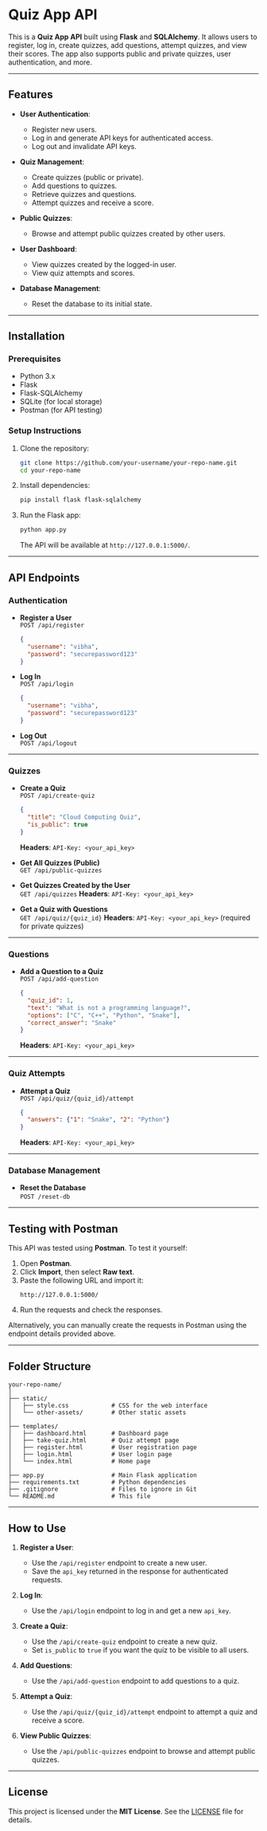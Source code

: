 # Quiz App API

This is a **Quiz App API** built using **Flask** and **SQLAlchemy**. It allows users to register, log in, create quizzes, add questions, attempt quizzes, and view their scores. The app also supports public and private quizzes, user authentication, and more.

---

## Features
- **User Authentication**:
  - Register new users.
  - Log in and generate API keys for authenticated access.
  - Log out and invalidate API keys.

- **Quiz Management**:
  - Create quizzes (public or private).
  - Add questions to quizzes.
  - Retrieve quizzes and questions.
  - Attempt quizzes and receive a score.

- **Public Quizzes**:
  - Browse and attempt public quizzes created by other users.

- **User Dashboard**:
  - View quizzes created by the logged-in user.
  - View quiz attempts and scores.

- **Database Management**:
  - Reset the database to its initial state.

---

## Installation

### Prerequisites
- Python 3.x
- Flask
- Flask-SQLAlchemy
- SQLite (for local storage)
- Postman (for API testing)

### Setup Instructions
1. Clone the repository:
   ```bash
   git clone https://github.com/your-username/your-repo-name.git
   cd your-repo-name
   ```

2. Install dependencies:
   ```bash
   pip install flask flask-sqlalchemy
   ```

3. Run the Flask app:
   ```bash
   python app.py
   ```

   The API will be available at `http://127.0.0.1:5000/`.

---

## API Endpoints

### Authentication
- **Register a User**  
  `POST /api/register`
  ```json
  {
    "username": "vibha",
    "password": "securepassword123"
  }
  ```

- **Log In**  
  `POST /api/login`
  ```json
  {
    "username": "vibha",
    "password": "securepassword123"
  }
  ```

- **Log Out**  
  `POST /api/logout`

---

### Quizzes
- **Create a Quiz**  
  `POST /api/create-quiz`
  ```json
  {
    "title": "Cloud Computing Quiz",
    "is_public": true
  }
  ```
  **Headers**: `API-Key: <your_api_key>`

- **Get All Quizzes (Public)**  
  `GET /api/public-quizzes`

- **Get Quizzes Created by the User**  
  `GET /api/quizzes`
  **Headers**: `API-Key: <your_api_key>`

- **Get a Quiz with Questions**  
  `GET /api/quiz/{quiz_id}`
  **Headers**: `API-Key: <your_api_key>` (required for private quizzes)

---

### Questions
- **Add a Question to a Quiz**  
  `POST /api/add-question`
  ```json
  {
    "quiz_id": 1,
    "text": "What is not a programming language?",
    "options": ["C", "C++", "Python", "Snake"],
    "correct_answer": "Snake"
  }
  ```
  **Headers**: `API-Key: <your_api_key>`

---

### Quiz Attempts
- **Attempt a Quiz**  
  `POST /api/quiz/{quiz_id}/attempt`
  ```json
  {
    "answers": {"1": "Snake", "2": "Python"}
  }
  ```
  **Headers**: `API-Key: <your_api_key>`

---

### Database Management
- **Reset the Database**  
  `POST /reset-db`

---

## Testing with Postman

This API was tested using **Postman**. To test it yourself:
1. Open **Postman**.
2. Click **Import**, then select **Raw text**.
3. Paste the following URL and import it:
   ```
   http://127.0.0.1:5000/
   ```
4. Run the requests and check the responses.

Alternatively, you can manually create the requests in Postman using the endpoint details provided above.

---

## Folder Structure

```
your-repo-name/
│
├── static/
│   ├── style.css            # CSS for the web interface
│   └── other-assets/        # Other static assets
│
├── templates/
│   ├── dashboard.html       # Dashboard page
│   ├── take-quiz.html       # Quiz attempt page
│   ├── register.html        # User registration page
│   ├── login.html           # User login page
│   └── index.html           # Home page
│
├── app.py                   # Main Flask application
├── requirements.txt         # Python dependencies
├── .gitignore               # Files to ignore in Git
└── README.md                # This file
```

---

## How to Use

1. **Register a User**:
   - Use the `/api/register` endpoint to create a new user.
   - Save the `api_key` returned in the response for authenticated requests.

2. **Log In**:
   - Use the `/api/login` endpoint to log in and get a new `api_key`.

3. **Create a Quiz**:
   - Use the `/api/create-quiz` endpoint to create a new quiz.
   - Set `is_public` to `true` if you want the quiz to be visible to all users.

4. **Add Questions**:
   - Use the `/api/add-question` endpoint to add questions to a quiz.

5. **Attempt a Quiz**:
   - Use the `/api/quiz/{quiz_id}/attempt` endpoint to attempt a quiz and receive a score.

6. **View Public Quizzes**:
   - Use the `/api/public-quizzes` endpoint to browse and attempt public quizzes.

---

## License

This project is licensed under the **MIT License**. See the [LICENSE](LICENSE) file for details.
